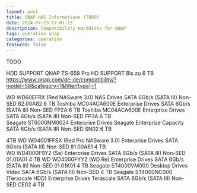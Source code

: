 ```yaml
---
layout: post
title: QNAP NAS Informations (TODO)
date: 2024-07-23 17:01:13
description: Compatibility Harddisks for QNAP 
tags: operation qnap
categories: operation
featured: false
---
```


TODO 

HDD SUPPORT QNAP TS-659 Pro HD SUPPORT
Bis zu 6 TB
https://www.qnap.com/de-de/compatibility/?model=58&category=1&filter[type]=1

WD	WD60EFRX (Red NASware 3.0)	NAS Drives	SATA 6Gb/s (SATA III)	Non-SED	82.00A82	6 TB
Toshiba	MC04ACA600E	Enterprise Drives	SATA 6Gb/s (SATA III)	Non-SED	FP2A	6 TB
Toshiba	MC04ACA600E	Enterprise Drives	SATA 6Gb/s (SATA III)	Non-SED	FP3A	6 TB	
Seagate	ST6000NM0024	Enterprise Drives Seagate Enterprise Capacity	SATA 6Gb/s (SATA III)	Non-SED	SN02	6 TB

4TB
WD	WD4001FFSX (Red Pro NASware 3.0)	Enterprise Drives	SATA 6Gb/s (SATA III)	Non-SED	81.00A81	4 TB	
WD	WD4000F9YZ (Se)	Enterprise Drives	SATA 6Gb/s (SATA III)	Non-SED	01.01A01	4 TB
WD	WD4000FYYZ (WD Re)	Enterprise Drives	SATA 6Gb/s (SATA III)	Non-SED	01.01K01	4 TB
Seagate	ST4000VM000	Desktop Drives Video	SATA 6Gb/s (SATA III)	Non-SED		4 TB
Seagate	ST4000NC000 (Terascale HDD)	Enterprise Drives Terascale	SATA 6Gb/s (SATA III)	Non-SED	CE02	4 TB	

